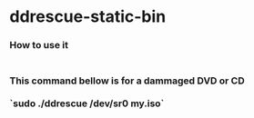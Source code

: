 # ddrescue-static-bin
<h3> How to use it <h3/>
<br> This command bellow is for a dammaged DVD or CD <br/>
<br> `sudo ./ddrescue /dev/sr0 my.iso` <br/>
